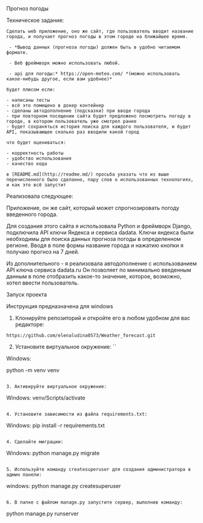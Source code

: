 # 

Прогноз погоды

Техническое задание:
```
Сделать web приложение, оно же сайт, где пользователь вводит название города, и получает прогноз погоды в этом городе на ближайшее время.

 - *Вывод данных (прогноза погоды) должен быть в удобно читаемом формате. 

 - Веб фреймворк можно использовать любой.

 - api для погоды:* https://open-meteo.com/ *(можно использовать какое-нибудь другое, если вам удобнее)*

будет плюсом если:

- написаны тесты
- всё это помещено в докер контейнер
- сделаны автодополнение (подсказки) при вводе города
- при повторном посещении сайта будет предложено посмотреть погоду в городе, в котором пользователь уже смотрел ранее
- будет сохраняться история поиска для каждого пользователя, и будет API, показывающее сколько раз вводили какой город

что будет оцениваться:

- корректность работы
- удобство использования
- качество кода

в [README.md](http://readme.md/) просьба указать что из выше перечисленного было сделанно, пару слов о использованных технологиях, и как это всё запустит
```

Реализовала следующее:

Приложение, он же сайт, который может спрогнозировать погоду введенного города.

Для создания этого сайта я использовала  Python и фреймворк Django, подключила API ключи Яндекса и сервиса dadata.
Ключи яндекса были необходимы для поиска данных прогноза погоды в определенном регионе.
Вводя в поле формы название города и нажатию кнопки я получаю прогноз на 7 дней.

Из дополнительного - я реализовала автодополнение с использованием API ключа сервиса dadata.ru
Он позволяет по минимально введенным данным в поле отобразить какое-то значение, которое, возможно, хотел ввести пользователь.


Запуск проекта

Инструкция предназначена для windows

1. Клонируйте репозиторий и откройте его в любом удобном для вас редакторе:

```
https://github.com/elenaludina0573/Weather_forecast.git
```

2. Установите виртуальное окружение:
``

Windows:

python -m venv venv
``` 

3. Активируйте виртуальное окружение:
```

Windows:
venv/Scripts/activate

```

4. Установите зависимости из файла requirements.txt:
```

Windows:
pip install -r requirements.txt
```

4. Сделайте миграции:
```

Windows:
python manage.py migrate
```

5. Используйте команду createsuperuser для создания администратора в админ панели:
```
windows:
python manage.py createsuperuser
```

6. В папке с файлом manage.py запустите сервер, выполнив команду:
```
python manage.py runserver
```